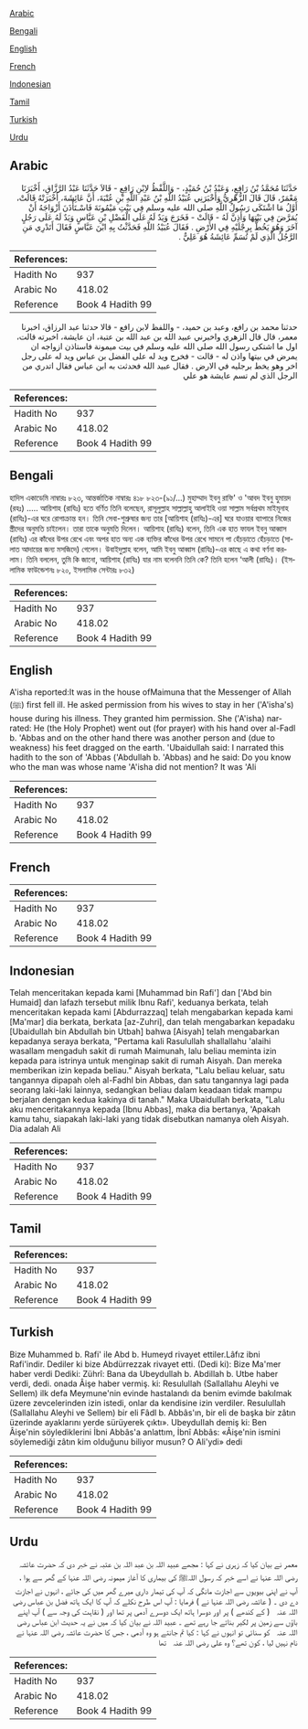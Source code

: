 [Arabic](#arabic)

[Bengali](#bengali)

[English](#english)

[French](#french)

[Indonesian](#indonesian)

[Tamil](#tamil)

[Turkish](#turkish)

[Urdu](#urdu)

## Arabic


<div dir="rtl" lang="ar" style={{fontSize:'larger',backgroundColor:'#f8f9fa',padding:20}}>
حَدَّثَنَا مُحَمَّدُ بْنُ رَافِعٍ، وَعَبْدُ بْنُ حُمَيْدٍ، - وَاللَّفْظُ لاِبْنِ رَافِعٍ - قَالاَ حَدَّثَنَا عَبْدُ الرَّزَّاقِ، أَخْبَرَنَا مَعْمَرٌ، قَالَ قَالَ الزُّهْرِيُّ وَأَخْبَرَنِي عُبَيْدُ اللَّهِ بْنُ عَبْدِ اللَّهِ بْنِ عُتْبَةَ، أَنَّ عَائِشَةَ، أَخْبَرَتْهُ قَالَتْ، أَوَّلُ مَا اشْتَكَى رَسُولُ اللَّهِ صلى الله عليه وسلم فِي بَيْتِ مَيْمُونَةَ فَاسْـتَأْذَنَ أَزْوَاجَهُ أَنْ يُمَرَّضَ فِي بَيْتِهَا وَأَذِنَّ لَهُ - قَالَتْ - فَخَرَجَ وَيَدٌ لَهُ عَلَى الْفَضْلِ بْنِ عَبَّاسٍ وَيَدٌ لَهُ عَلَى رَجُلٍ آخَرَ وَهُوَ يَخُطُّ بِرِجْلَيْهِ فِي الأَرْضِ ‏.‏ فَقَالَ عُبَيْدُ اللَّهِ فَحَدَّثْتُ بِهِ ابْنَ عَبَّاسٍ فَقَالَ أَتَدْرِي مَنِ الرَّجُلُ الَّذِي لَمْ تُسَمِّ عَائِشَةُ هُوَ عَلِيٌّ ‏.‏
</div>
<div style={{backgroundColor:'#f8f9fa',padding:20, marginBottom: 10}}><table> <thead> <tr> <th>References:</th> <th></th> </tr> </thead> <tbody><tr><td>Hadith No</td><td>937</td></tr><tr><td>Arabic No</td><td>418.02</td></tr><tr><td>Reference</td><td>Book 4 Hadith 99</td></tr></tbody></table></div>


<div dir="rtl" lang="ar" style={{fontSize:'larger',backgroundColor:'#f8f9fa',padding:20}}>
حدثنا محمد بن رافع، وعبد بن حميد، - واللفظ لابن رافع - قالا حدثنا عبد الرزاق، اخبرنا معمر، قال قال الزهري واخبرني عبيد الله بن عبد الله بن عتبة، ان عايشة، اخبرته قالت، اول ما اشتكى رسول الله صلى الله عليه وسلم في بيت ميمونة فاستاذن ازواجه ان يمرض في بيتها واذن له - قالت - فخرج ويد له على الفضل بن عباس ويد له على رجل اخر وهو يخط برجليه في الارض . فقال عبيد الله فحدثت به ابن عباس فقال اتدري من الرجل الذي لم تسم عايشة هو علي
</div>
<div style={{backgroundColor:'#f8f9fa',padding:20, marginBottom: 10}}><table> <thead> <tr> <th>References:</th> <th></th> </tr> </thead> <tbody><tr><td>Hadith No</td><td>937</td></tr><tr><td>Arabic No</td><td>418.02</td></tr><tr><td>Reference</td><td>Book 4 Hadith 99</td></tr></tbody></table></div>

## Bengali


<div dir="ltr" lang="bn" style={{fontSize:'larger',backgroundColor:'#f8f9fa',padding:20}}>
হাদিস একাডেমি নাম্বারঃ ৮২৩, আন্তর্জাতিক নাম্বারঃ ৪১৮ ৮২৩-(৯১/...) মুহাম্মাদ ইবনু রাফি' ও 'আবদ ইবনু হুমায়দ (রহঃ) ..... আয়িশাহ (রাযিঃ) হতে বর্ণিত তিনি বলেছেন, রাসূলুল্লাহ সাল্লাল্লাহু আলাইহি ওয়া সাল্লাম সর্বপ্রথম মাইমূনাহ (রাযিঃ)-এর ঘরে রোগাক্রান্ত হন। তিনি সেবা-শুশ্ৰুষার জন্য তার [আয়িশাহ (রাযিঃ)-এর] ঘরে যাওয়ার ব্যাপারে নিজের স্ত্রীদের অনুমতি চাইলেন। তারা তাকে অনুমতি দিলেন। আয়িশাহ (রাযিঃ) বলেন, তিনি এক হাত ফাযল ইবনু আব্বাস (রাযিঃ) এর কাঁধের উপর রেখে এবং অপর হাত অন্য এক ব্যক্তির কাঁধের উপর রেখে সামনে পা হেঁচড়াতে হেঁচড়াতে (সালাত আদায়ের জন্য মসজিদে) গেলেন। উবাইদুল্লাহ বলেন, আমি ইবনু আব্বাস (রাযিঃ)-এর কাছে এ কথা বর্ণনা করলাম। তিনি বললেন, তুমি কি জানো, আয়িশাহ (রাযিঃ) যার নাম বলেননি তিনি কে? তিনি হলেন ‘আলী (রাযিঃ)। (ইসলামিক ফাউন্ডেশনঃ ৮২০, ইসলামিক সেন্টারঃ ৮৩২)
</div>
<div style={{backgroundColor:'#f8f9fa',padding:20, marginBottom: 10}}><table> <thead> <tr> <th>References:</th> <th></th> </tr> </thead> <tbody><tr><td>Hadith No</td><td>937</td></tr><tr><td>Arabic No</td><td>418.02</td></tr><tr><td>Reference</td><td>Book 4 Hadith 99</td></tr></tbody></table></div>

## English


<div dir="ltr" lang="en" style={{fontSize:'larger',backgroundColor:'#f8f9fa',padding:20}}>
A'isha reported:It was in the house ofMaimuna that the Messenger of Allah (ﷺ) first fell ill. He asked permission from his wives to stay in her ('A'isha's) house during his illness. They granted him permission. She ('A'isha) narrated: He (the Holy Prophet) went out (for prayer) with his hand over al-Fadl b. 'Abbas and on the other hand there was another person and (due to weakness) his feet dragged on the earth. 'Ubaidullah said: I narrated this hadith to the son of 'Abbas ('Abdullah b. 'Abbas) and he said: Do you know who the man was whose name 'A'isha did not mention? It was 'Ali
</div>
<div style={{backgroundColor:'#f8f9fa',padding:20, marginBottom: 10}}><table> <thead> <tr> <th>References:</th> <th></th> </tr> </thead> <tbody><tr><td>Hadith No</td><td>937</td></tr><tr><td>Arabic No</td><td>418.02</td></tr><tr><td>Reference</td><td>Book 4 Hadith 99</td></tr></tbody></table></div>

## French


<div dir="ltr" lang="fr" style={{fontSize:'larger',backgroundColor:'#f8f9fa',padding:20}}>

</div>
<div style={{backgroundColor:'#f8f9fa',padding:20, marginBottom: 10}}><table> <thead> <tr> <th>References:</th> <th></th> </tr> </thead> <tbody><tr><td>Hadith No</td><td>937</td></tr><tr><td>Arabic No</td><td>418.02</td></tr><tr><td>Reference</td><td>Book 4 Hadith 99</td></tr></tbody></table></div>

## Indonesian


<div dir="ltr" lang="id" style={{fontSize:'larger',backgroundColor:'#f8f9fa',padding:20}}>
Telah menceritakan kepada kami [Muhammad bin Rafi'] dan ['Abd bin Humaid] dan lafazh tersebut milik Ibnu Rafi', keduanya berkata, telah menceritakan kepada kami [Abdurrazzaq] telah mengabarkan kepada kami [Ma'mar] dia berkata, berkata [az-Zuhri], dan telah mengabarkan kepadaku [Ubaidullah bin Abdullah bin Utbah] bahwa [Aisyah] telah mengabarkan kepadanya seraya berkata, "Pertama kali Rasulullah shallallahu 'alaihi wasallam mengaduh sakit di rumah Maimunah, lalu beliau meminta izin kepada para istrinya untuk menginap sakit di rumah Aisyah. Dan mereka memberikan izin kepada beliau." Aisyah berkata, "Lalu beliau keluar, satu tangannya dipapah oleh al-Fadhl bin Abbas, dan satu tangannya lagi pada seorang laki-laki lainnya, sedangkan beliau dalam keadaan tidak mampu berjalan dengan kedua kakinya di tanah." Maka Ubaidullah berkata, "Lalu aku menceritakannya kepada [Ibnu Abbas], maka dia bertanya, 'Apakah kamu tahu, siapakah laki-laki yang tidak disebutkan namanya oleh Aisyah. Dia adalah Ali
</div>
<div style={{backgroundColor:'#f8f9fa',padding:20, marginBottom: 10}}><table> <thead> <tr> <th>References:</th> <th></th> </tr> </thead> <tbody><tr><td>Hadith No</td><td>937</td></tr><tr><td>Arabic No</td><td>418.02</td></tr><tr><td>Reference</td><td>Book 4 Hadith 99</td></tr></tbody></table></div>

## Tamil


<div dir="ltr" lang="ta" style={{fontSize:'larger',backgroundColor:'#f8f9fa',padding:20}}>

</div>
<div style={{backgroundColor:'#f8f9fa',padding:20, marginBottom: 10}}><table> <thead> <tr> <th>References:</th> <th></th> </tr> </thead> <tbody><tr><td>Hadith No</td><td>937</td></tr><tr><td>Arabic No</td><td>418.02</td></tr><tr><td>Reference</td><td>Book 4 Hadith 99</td></tr></tbody></table></div>

## Turkish


<div dir="ltr" lang="tr" style={{fontSize:'larger',backgroundColor:'#f8f9fa',padding:20}}>
Bize Muhammed b. Rafi' ile Abd b. Humeyd rivayet ettiler.Lâfız ibni Rafi'indir. Dediler ki bize Abdürrezzak rivayet etti. (Dedi ki): Bize Ma'mer haber verdi Dediki: Zührî: Bana da Ubeydullah b. Abdillah b. Utbe haber verdi, dedi. onada Âişe haber vermiş. ki: Resulullah (Sallallahu Aleyhi ve Sellem) ilk defa Meymune'nin evinde hastalandı da benim evimde bakılmak üzere zevcelerinden izin istedi, onlar da kendisine izin verdiler. Resulullah (Sallallahu Aleyhi ve Sellem) bir eli Fâdl b. Abbâs'ın, bir eli de başka bir zâtın üzerinde ayaklarını yerde sürüyerek çıktı». UbeyduIIah demiş ki: Ben Âişe'nin söylediklerini İbni Abbâs'a anlattım, İbnî Abbâs: «Âişe'nin ismini söylemediği zâtın kim olduğunu biliyor musun? O Ali'ydi» dedi
</div>
<div style={{backgroundColor:'#f8f9fa',padding:20, marginBottom: 10}}><table> <thead> <tr> <th>References:</th> <th></th> </tr> </thead> <tbody><tr><td>Hadith No</td><td>937</td></tr><tr><td>Arabic No</td><td>418.02</td></tr><tr><td>Reference</td><td>Book 4 Hadith 99</td></tr></tbody></table></div>

## Urdu


<div dir="rtl" lang="ur" style={{fontSize:'larger',backgroundColor:'#f8f9fa',padding:20}}>
معمر نے بیان کیا کہ زہری نے کہا : مجھے عبید اللہ بن عبد اللہ بن عتبہ نے خبر دی کہ حضرت عائشہ رضی اللہ عنہا نے اسے خبر کہ رسول اللہﷺ کی بیماری کا آغاز میمونہ رضی اللہ عنہا کے گھر سے ہوا ، آپ نے اپنی بیویوں سے اجازت مانگی کہ آپ کی تیمار داری میرے گھر میں کی جائے ، انہوں نے اجازت دے دی ۔ ( عائشہ رضی اللہ عنہا نے ) فرمایا : آپ اس طرح نکلے کہ آپ کا ایک ہاتھ فضل بن عباس ‌رضی ‌اللہ ‌عنہ ‌ ‌ ( کے کندھے ) پر اور دوسرا ہاتھ ایک دوسرے آدمی پر تھا اور ( نقاہت کی وجہ سے ) آپ اپنے باؤں سے زمین پر لکیر بناتے جا رہے تھے ۔ عبید اللہ نے بیان کیا کہ میں نے یہ حدیث ابن عباس ‌رضی ‌اللہ ‌عنہ ‌ ‌ کو سنائی تو انہوں نے کہا : کیا تم جانتے ہو وہ آدمی ، جس کا حضرت عائشہ رضی اللہ عنہا نے نام نہیں لیا ، کون تھے؟ وہ علی ‌رضی ‌اللہ ‌عنہ ‌ ‌ تھا
</div>
<div style={{backgroundColor:'#f8f9fa',padding:20, marginBottom: 10}}><table> <thead> <tr> <th>References:</th> <th></th> </tr> </thead> <tbody><tr><td>Hadith No</td><td>937</td></tr><tr><td>Arabic No</td><td>418.02</td></tr><tr><td>Reference</td><td>Book 4 Hadith 99</td></tr></tbody></table></div>